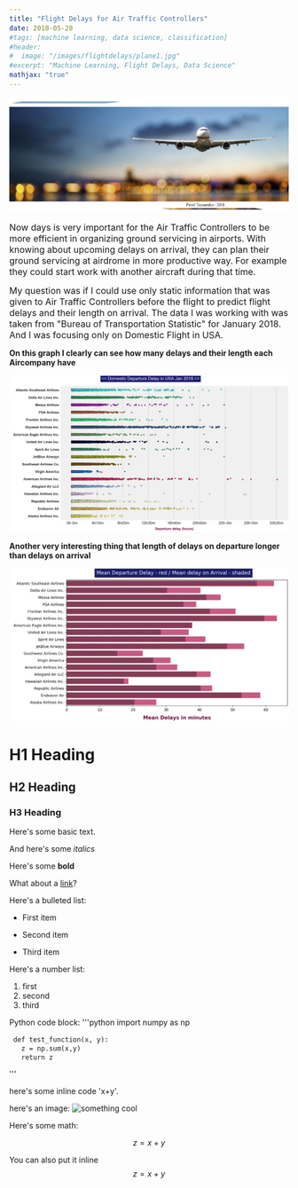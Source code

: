 ```yaml
---
title: "Flight Delays for Air Traffic Controllers"
date: 2018-05-28
#tags: [machine learning, data science, classification]
#header:
#  image: "/images/flightdelays/plane1.jpg"
#excerpt: "Machine Learning, Flight Delays, Data Science"
mathjax: "true"
---
```

<img src="/images/flightdelays/plane.jpg">

<font size="3">Now days is very important for the Air Traffic Controllers to be more efficient in organizing ground servicing in airports. With knowing about upcoming delays on arrival, they can plan their ground servicing at airdrome in more productive way. For example they could start work with another aircraft during that time.</font>

<font size="3">My question was if I could use only static information that was given to Air Traffic Controllers before the flight to predict flight delays and their length on arrival. The data I was working with was taken from "Bureau of Transportation Statistic" for January 2018. And I was focusing only on Domestic Flight in USA.</font>


**On this graph I clearly can see how many delays and their length each Aircompany have**

<img src="/images/flightdelays/del1.png">

**Another very interesting thing that length of delays on departure longer than delays on arrival**

<img src="/images/flightdelays/del2.png">








# H1 Heading

## H2 Heading

### H3 Heading

Here's some basic text.

And here's some *italics*

Here's some **bold**

What about a [link](https://github.com/PTarasenko)?


Here's a bulleted list:
* First item
+ Second item
- Third item


Here's a number list:

1. first
2. second
3. third

Python code block:
'''python
     import numpy as np

     def test_function(x, y):
       z = np.sum(x,y)
       return z
'''

here's some inline code 'x+y'.

here's an image:
<img scr="123.jpg" alt="something cool">

Here's some math:

$$z=x+y$$

You can also put it inline $$z=x+y$$